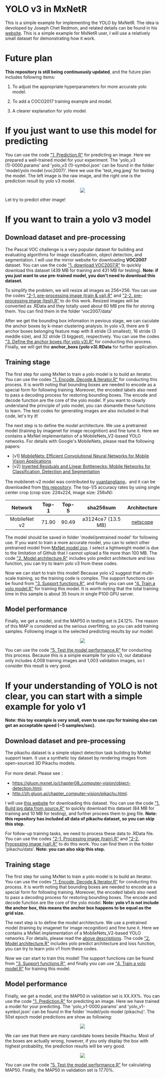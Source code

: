 
YOLO v3 in MxNetR
===

This is a simple example for implementing the YOLO by MxNetR. The idea is devoloped by Joseph Chet Redmon, and related details can be found in his [website](https://pjreddie.com/darknet/yolo/?utm_source=next.36kr.com). This is a simple example for MxNetR user, I will use a relatively small dataset for demonstrating how it work. 

# Future plan

**This repository is still being continuously updated**, and the future plan includes following items:

1. To adjust the appropriate hyperparameters for more accurate yolo model.

2. To add a COCO2017 training example and model.

3. A clearer explanation for yolo model.

# If you just want to use this model for predicting

You can use the code ["1. Prediction.R"](https://github.com/xup6fup/MxNetR-YOLO/blob/master/voc2007/code/3.%20Predicting/1.%20Prediction.R) for predicting an image. Here we prepared a well-trained model for your experiment. The 'yolo_v3 (1)-0000.params' and 'yolo_v3 (1)-symbol.json' can be found in the folder 'model/yolo model (voc2007)'. Here we use the 'test_img.jpeg' for testing the model. The left image is the raw image, and the right one is the prediction result by yolo v3 model.

<p align="center">
  <img src="example image/pred_test_img.jpeg">
</p>

Let try to predict other image!

# If you want to train a yolo v3 model

Download dataset and pre-processing
---

The Pascal VOC challenge is a very popular dataset for building and evaluating algorithms for image classification, object detection, and segmentation. I will use the mirror website for downloading **VOC2007** dataset. You can use the code ["1. download VOC2007.R"](https://github.com/xup6fup/MxNetR-YOLO/blob/master/voc2007/code/1.%20Processing%20data/1.%20download%20VOC2007.R) to quickly download this dataset (439 MB for training and 431 MB for testing). **Note: if you just want to use pre-trained model, you don't need to download this dataset.**

To simplify the problem, we will resize all images as 256×256. You can use the codes ["2-1. pre-processing image (train & val).R"](https://github.com/xup6fup/MxNetR-YOLO/blob/master/voc2007/code/1.%20Processing%20data/2-1.%20pre-processing%20image%20(train%20%26%20val).R) and ["2-2. pre-processing image (test).R"](https://github.com/xup6fup/MxNetR-YOLO/blob/master/voc2007/code/1.%20Processing%20data/2-2.%20pre-processing%20image%20(test).R) to do this work. Resized images will be converted as .RData and they totally used about 60 MB pre file for storing them. You can find them in the folder 'voc2007/data'

After we get the bounding box infomation in pevious stage, we can caculate the anchor boxes by k-mean clustering analysis. In yolo v3, there are 9 anchor boxes belonging feature map with 8 stride (3 smallest), 16 stride (3 meddle size), and 32 stride (3 biggest), respectively. You can use the codes ["3. Define the anchor boxes (for yolo v3).R"](https://github.com/xup6fup/MxNetR-YOLO/blob/master/voc2007/code/1.%20Processing%20data/3.%20Define%20the%20anchor%20boxes%20(for%20yolo%20v3).R) for conducting this process. Finally, we will get the **anchor_boxs (yolo v3).RData** for further application.

Training stage
---

The first step for using MxNet to train a yolo model is to build an iterator. You can use the codes ["1. Encode, Decode & Iterator.R"](https://github.com/xup6fup/MxNetR-YOLO/blob/master/voc2007/code/2.%20Training/1.%20Encode%2C%20Decode%20%26%20Iterator.R) for conducting this process. It is worth noting that bounding boxes are needed to encode as a special form for following training. Moreover, the encoded labels also need to pass a decoding process for restoring bounding boxes. The encode and decode function are the core of the yolo model. If you want to clearly understand the principle of yolo model, you can dismantle these functions to learn. The test codes for generating images are also included in that code, let's try it!

The next step is to define the model architecture. We use a pretrained model (training by imagenet for image recognition) and fine tune it. Here we contains a MxNet implementation of a MobileNets_V2-based YOLO networks. For details with Google's MobileNets, please read the following papers:

- [v1] [MobileNets: Efficient Convolutional Neural Networks for Mobile Vision Applications](https://arxiv.org/abs/1704.04861)
- [v2] [Inverted Residuals and Linear Bottlenecks: Mobile Networks for Classification, Detection and Segmentation](https://arxiv.org/abs/1801.04381)

The mobilenet-v2 model was contributed by [yuantangliang](https://github.com/yuantangliang)，and it can be downloaded from [this repository](https://github.com/yuantangliang/MobileNet-v2-Mxnet). The top-1/5 accuracy rates by using single center crop (crop size: 224x224, image size: 256xN):

Network|Top-1|Top-5|sha256sum|Architecture
:---:|:---:|:---:|:---:|:---:
MobileNet v2| 71.90| 90.49| a3124ce7 (13.5 MB)| [netscope](http://ethereon.github.io/netscope/#/gist/d01b5b8783b4582a42fe07bd46243986)

The model should be saved in folder 'model/pretrained model' for following use. If you want to train a more accurate model, you can to select other pretrained model from [MxNet model zoo](http://data.mxnet.io/models/imagenet/). I select a lightweight model is due to the limitation of Github that I cannot upload a file more than 100 MB. The code ["2. Model architecture.R"](https://github.com/xup6fup/MxNetR-YOLO/blob/master/voc2007/code/2.%20Training/2.%20Model%20architecture.R) includes yolo predict architecture and loss function, you can try to learn yolo v3 from these codes.

Now we can start to train this model! Because yolo v2 suggest that multi-scale training, so the training code is complex. The support functions can be found from ["3. Support functions.R"](https://github.com/xup6fup/MxNetR-YOLO/blob/master/voc2007/code/2.%20Training/3.%20Support%20functions.R), and finally you can use ["4. Train a yolo model.R"](https://github.com/xup6fup/MxNetR-YOLO/blob/master/voc2007/code/2.%20Training/4.%20Train%20a%20yolo%20model.R) for training this model. It is worth noting that the total training time in this sample is about 35 hours in single P100 GPU server.

Model performance
---

Finally, we get a model, snd the MAP50 in testing set is 24.12%. The reason of this MAP is considered as the serious overfitting, so you can add training samples. Following image is the selected predicting results by our model:

<p align="center">
  <img src="example image/Pred_example.jpeg">
</p>

You can use the code ["5. Test the model performance.R"](https://github.com/xup6fup/MxNetR-YOLO/blob/master/voc2007/code/2.%20Training/5.%20Test%20the%20model%20performance.R) for conducting this process. Because this is a simple example for yolo v3, our database only includes 4,008 training images and 1,003 validation images, so I consider this result is very good.

# If your understanding of YOLO is not clear, you can start with a simple example for yolo v1

**Note: this toy example is very small, even to use cpu for training also can get an acceptable speed (~5 samples/sec).**

Download dataset and pre-processing
---

The pikachu dataset is a simple object detection task building by MxNet support team. It use a synthetic toy dataset by rendering images from open-sourced 3D Pikachu models. 

For more detail. Please see：
-  https://gluon.mxnet.io/chapter08_computer-vision/object-detection.html.
-  http://zh.gluon.ai/chapter_computer-vision/pikachu.html.

I will use [this website](https://apache-mxnet.s3-accelerate.amazonaws.com/gluon/dataset/pikachu/) for downloading this dataset. You can use the code ["1. Build jpg data from source.R"](https://github.com/xup6fup/MxNetR-YOLO/blob/master/pikachu/code/1.%20Processing%20data/1.%20Build%20jpg%20data%20from%20source.R) to quickly download this dataset (84 MB for training and 10 MB for testing), and further procees them to jpeg file. **Note: this repository has included all data of pikachu dataset, so you can skip this step.**

For follow-up training tasks, we need to process these data to .RData file. You can use the codes ["2-1. Processing image (train).R"](https://github.com/xup6fup/MxNetR-YOLO/blob/master/pikachu/code/1.%20Processing%20data/2-1.%20Processing%20image%20(train).R) and ["2-2. Processing image (val).R"](https://github.com/xup6fup/MxNetR-YOLO/blob/master/pikachu/code/1.%20Processing%20data/2-2.%20Processing%20image%20(val).R) to do this work. You can find them in the folder 'pikachu/data'. **Note: you can also skip this step.**

Training stage
---

The first step for using MxNet to train a yolo model is to build an iterator. You can use the codes ["1. Encode, Decode & Iterator.R"](https://github.com/xup6fup/MxNetR-YOLO/blob/master/pikachu/code/2.%20Training/1.%20Encode%2C%20Decode%20%26%20Iterator.R) for conducting this process. It is worth noting that bounding boxes are needed to encode as a special form for following training. Moreover, the encoded labels also need to pass a decoding process for restoring bounding boxes. The encode and decode function are the core of the yolo model. **Note: yolo v1 is not include the anchor box, this means the anchor box happens to be equal as the grid size.**

The next step is to define the model architecture. We use a pretrained model (training by imagenet for image recognition) and fine tune it. Here we contains a MxNet implementation of a MobileNets_V2-based YOLO networks. For details, please read the [above descriptions](https://github.com/xup6fup/MxNetR-YOLO#training-stage). The code ["2. Model architecture.R"](https://github.com/xup6fup/MxNetR-YOLO/blob/master/pikachu/code/2.%20Training/2.%20Model%20architecture.R) includes yolo predict architecture and loss function, you can try to learn yolo v1 from these codes.

Now we can start to train this model! The support functions can be found from ["3. Support functions.R"](https://github.com/xup6fup/MxNetR-YOLO/blob/master/pikachu/code/2.%20Training/3.%20Support%20functions.R), and finally you can use ["4. Train a yolo model.R"](https://github.com/xup6fup/MxNetR-YOLO/blob/master/pikachu/code/2.%20Training/4.%20Train%20a%20yolo%20model.R) for training this model.

Model performance
---

Finally, we get a model, snd the MAP50 in validation set is XX.XX%. You can use the code ["1. Prediction.R"](https://github.com/xup6fup/MxNetR-YOLO/blob/master/pikachu/code/3.%20Predicting/1.%20Prediction.R) for predicting an image. Here we have trained a model for your predicting. The 'yolo_v1-0000.params' and 'yolo_v1-symbol.json' can be found in the folder 'model/yolo model (pikachu)'. The 50st epoch model predictions are show as following:

<p align="center">
  <img src="example image/pikachu_pred.jpeg">
</p>

We can see that there are many candidate boxes beside Pikachu. Most of the boxes are actually wrong, however, if you only display the box with highest probability, the prediction results will be very good.

<p align="center">
  <img src="example image/pikachu_pred (highest bbox).jpeg">
</p>

You can use the code ["5. Test the model performance.R"](https://github.com/xup6fup/MxNetR-YOLO/blob/master/pikachu/code/2.%20Training/5.%20Test%20the%20model%20performance.R) for calculating MAP50. Finally, the MAP50 in validation set is 17.70%.
